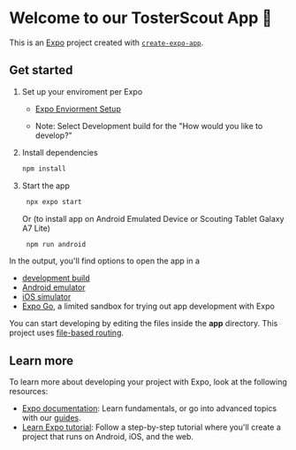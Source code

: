 # Welcome to our TosterScout App 👋

This is an [Expo](https://expo.dev) project created with [`create-expo-app`](https://www.npmjs.com/package/create-expo-app).

## Get started

1. Set up your enviroment per Expo

   - [Expo Enviorment Setup](https://docs.expo.dev/get-started/set-up-your-environment/)

   - Note: Select Development build for the "How would you like to develop?"


2. Install dependencies

   ```bash
   npm install
   ```

3. Start the app

   ```bash
    npx expo start
   ```
   Or (to install app on Android Emulated Device or Scouting Tablet Galaxy A7 Lite)

   ```bash
    npm run android
   ```



In the output, you'll find options to open the app in a

- [development build](https://docs.expo.dev/develop/development-builds/introduction/)
- [Android emulator](https://docs.expo.dev/workflow/android-studio-emulator/)
- [iOS simulator](https://docs.expo.dev/workflow/ios-simulator/)
- [Expo Go](https://expo.dev/go), a limited sandbox for trying out app development with Expo

You can start developing by editing the files inside the **app** directory. This project uses [file-based routing](https://docs.expo.dev/router/introduction).


## Learn more

To learn more about developing your project with Expo, look at the following resources:

- [Expo documentation](https://docs.expo.dev/): Learn fundamentals, or go into advanced topics with our [guides](https://docs.expo.dev/guides).
- [Learn Expo tutorial](https://docs.expo.dev/tutorial/introduction/): Follow a step-by-step tutorial where you'll create a project that runs on Android, iOS, and the web.

